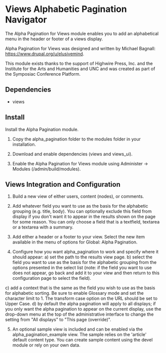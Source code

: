 # Views Alphabetic Pagination Navigator

The Alpha Pagination for Views module enables you to add an alphabetical menu in the header or footer of a views display. 

Alpha Pagination for Views was designed and written by Michael Bagnall: https://www.drupal.org/u/elusivemind.

This module exists thanks to the support of Highwire Press, Inc. and the Institute for the Arts and Humanities and UNC and was created as part of the Symposiac Conference Platform.


Dependencies
------------
 * views
 
 
Install
-------
Install the Alpha Pagination module.

1) Copy the alpha_pagination folder to the modules folder in your installation.

2) Download and enable dependencies (views and views_ui).

3) Enable the Alpha Pagination for Views module using Administer -> Modules (/admin/build/modules).


Views Integration and Configuration
------------------------------------
1) Build a new view of either users, content (nodes), or comments.

2) Add whatever field you want to use as the basis for the alphabetic grouping (e.g. title, body). You can optionally exclude this field from display if you don't want it to appear in the results shown on the page for some reason. You can only choose a field that is a textfield, textarea or a textarea with a summary.

3) Add either a header or a footer to your view. Select the new item available in the menu of options for Global: Alpha Pagination. 

4) Configure how you want alpha_pagination to work and specify where it should appear:
  a) set the path to the results view page.
  b) select the field you want to use as the basis for the alphabetic grouping from the options presented in the select list (note: if the field you want to use does not appear, go back and add it to your view and then return to this configuration page to select the field).
  
  c) add a context that is the same as the field you wish to use as the basis for alphabetic sorting. Be sure to enable Glossary mode and set the character limit to 1. The transform case option on the URL should be set to Upper Case.
  d) by default the alpha pagination will apply to all displays; if you only want the alpha pagination to appear on the current display, use the drop-down menu at the top of the administrative interface to change the setting from "All displays" to "This page (override)".



5) An optional sample view is included and can be enabled via the alpha_pagination_example view. The sample relies on the 'article' default content type. You can create sample content using the devel module or rely on your own data.
